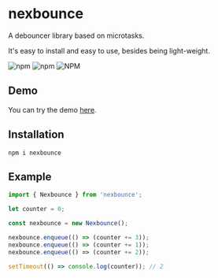# nexbounce

A debouncer library based on microtasks.

It's easy to install and easy to use, besides being light-weight.

![npm](https://img.shields.io/npm/v/nexbounce)
![npm](https://img.shields.io/npm/dw/nexbounce)
![NPM](https://img.shields.io/npm/l/nexbounce)

## Demo

You can try the demo [here](https://codepen.io/Hawmed/pen/bGqgGrR).

## Installation

```
npm i nexbounce
```

## Example

```js
import { Nexbounce } from 'nexbounce';

let counter = 0;

const nexbounce = new Nexbounce();

nexbounce.enqueue(() => (counter += 3));
nexbounce.enqueue(() => (counter += 1));
nexbounce.enqueue(() => (counter += 2));

setTimeout(() => console.log(counter)); // 2
```
